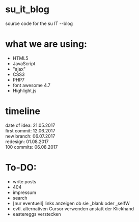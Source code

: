 # su_it_blog
source code for the su IT --blog

# what we are using:
- HTML5
- JavaScript
- "ajax"
- CSS3
- PHP7
- font awesome 4.7
- Highlight.js

# timeline

date of idea: 21.05.2017
<br>
first commit: 12.06.2017
<br>
new branch: 06.07.2017
<br>
redesign: 01.08.2017
<br>
100 commits: 06.08.2017

# To-DO:

- write posts
- 404
- impressum
- search
- [nur eventuell] links anzeigen ob sie _blank oder _selfW
- evtl. alternativen Cursor verwenden anstatt der Klickhand
- eastereggs verstecken